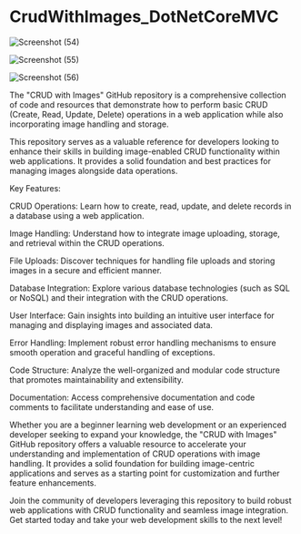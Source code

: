 # CrudWithImages_DotNetCoreMVC

![Screenshot (54)](https://github.com/alif-dot/CrudWithImages_DotNetCoreMVC/assets/62230465/98309e83-3e83-4e12-aeb1-391128c15e68)

![Screenshot (55)](https://github.com/alif-dot/CrudWithImages_DotNetCoreMVC/assets/62230465/faf47edd-7dc3-4371-b6fb-bb8b491cf963)

![Screenshot (56)](https://github.com/alif-dot/CrudWithImages_DotNetCoreMVC/assets/62230465/aefddf62-12b6-40bd-afd8-5d528ce0be2a)

The "CRUD with Images" GitHub repository is a comprehensive collection of code and resources that demonstrate how to perform basic CRUD (Create, Read, Update, Delete) operations in a web application while also incorporating image handling and storage.

This repository serves as a valuable reference for developers looking to enhance their skills in building image-enabled CRUD functionality within web applications. It provides a solid foundation and best practices for managing images alongside data operations.

Key Features:

CRUD Operations: Learn how to create, read, update, and delete records in a database using a web application.

Image Handling: Understand how to integrate image uploading, storage, and retrieval within the CRUD operations.

File Uploads: Discover techniques for handling file uploads and storing images in a secure and efficient manner.

Database Integration: Explore various database technologies (such as SQL or NoSQL) and their integration with the CRUD operations.

User Interface: Gain insights into building an intuitive user interface for managing and displaying images and associated data.

Error Handling: Implement robust error handling mechanisms to ensure smooth operation and graceful handling of exceptions.

Code Structure: Analyze the well-organized and modular code structure that promotes maintainability and extensibility.

Documentation: Access comprehensive documentation and code comments to facilitate understanding and ease of use.

Whether you are a beginner learning web development or an experienced developer seeking to expand your knowledge, the "CRUD with Images" GitHub repository offers a valuable resource to accelerate your understanding and implementation of CRUD operations with image handling. It provides a solid foundation for building image-centric applications and serves as a starting point for customization and further feature enhancements.

Join the community of developers leveraging this repository to build robust web applications with CRUD functionality and seamless image integration. Get started today and take your web development skills to the next level!

